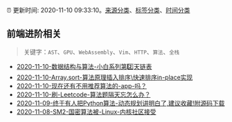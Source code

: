 :alarm_clock: 更新时间: 2020-11-10 09:33:10。[来源分类](../README.md)、[标签分类](../TAGS.md)、[时间分类](../TIMELINE.md)

## 前端进阶相关


> 关键字：`AST`、`GPU`、`WebAssembly`、`Vim`、`HTTP`、`算法`、`全栈`



- [2020-11-10-数据结构与算法-小白系列第2️⃣天链表](https://juejin.im/post/6893409839423340552) 
- [2020-11-10-Array.sort-算法原理插入排序\快速排序in-place实现](https://juejin.im/post/6893402945585414151) 
- [2020-11-10-现在还有不用推荐算法的-app-吗？](https://www.v2ex.com/t/723665) 
- [2020-11-10-刷-Leetcode-算法题隔天忘怎么办？](https://www.v2ex.com/t/723640) 
- [2020-11-09-终于有人把Python算法-动态规划讲明白了,建议收藏!附源码下载](https://sec.thief.one/article_content?a_id=ac99285a4d487d5f1c800d3a42ed3cde) 
- [2020-11-08-SM2-国密算法被-Linux-内核社区接受](https://sec.thief.one/article_content?a_id=86c386426f1ec71cee86beb69c640b19) 